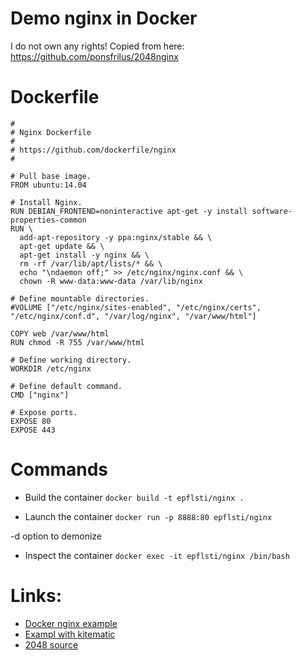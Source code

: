 <!--
pandoc -o README.PDF README.md
-->

# Demo nginx in Docker

I do not own any rights!
Copied from here: https://github.com/ponsfrilus/2048nginx

# Dockerfile
```
#
# Nginx Dockerfile
#
# https://github.com/dockerfile/nginx
#

# Pull base image.
FROM ubuntu:14.04

# Install Nginx.
RUN DEBIAN_FRONTEND=noninteractive apt-get -y install software-properties-common
RUN \
  add-apt-repository -y ppa:nginx/stable && \
  apt-get update && \
  apt-get install -y nginx && \
  rm -rf /var/lib/apt/lists/* && \
  echo "\ndaemon off;" >> /etc/nginx/nginx.conf && \
  chown -R www-data:www-data /var/lib/nginx

# Define mountable directories.
#VOLUME ["/etc/nginx/sites-enabled", "/etc/nginx/certs", "/etc/nginx/conf.d", "/var/log/nginx", "/var/www/html"]

COPY web /var/www/html
RUN chmod -R 755 /var/www/html

# Define working directory.
WORKDIR /etc/nginx

# Define default command.
CMD ["nginx"]

# Expose ports.
EXPOSE 80
EXPOSE 443
```

# Commands

* Build the container
`docker build -t epflsti/nginx .`

* Launch the container
`docker run -p 8888:80 epflsti/nginx`

-d option to demonize

* Inspect the container
`docker exec -it epflsti/nginx /bin/bash`


# Links:
* [Docker nginx example](https://github.com/dockerfile/nginx)
* [Exampl with kitematic](https://docs.docker.com/kitematic/nginx-web-server/)
* [2048 source](https://github.com/gabrielecirulli/2048/archive/master.zip)
